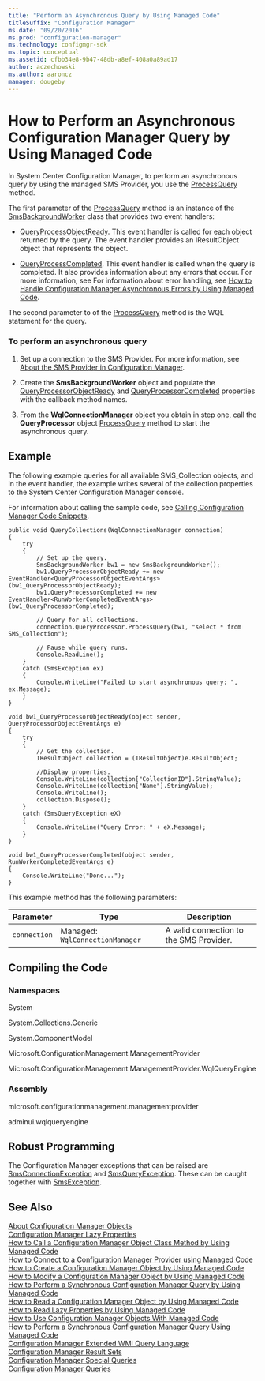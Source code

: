 ```yaml
---
title: "Perform an Asynchronous Query by Using Managed Code"
titleSuffix: "Configuration Manager"
ms.date: "09/20/2016"
ms.prod: "configuration-manager"
ms.technology: configmgr-sdk
ms.topic: conceptual
ms.assetid: cfbb34e8-9b47-48db-a8ef-408a0a89ad17
author: aczechowski
ms.author: aaroncz
manager: dougeby
---
```

# How to Perform an Asynchronous Configuration Manager Query by Using Managed Code
In System Center Configuration Manager, to perform an asynchronous query by using the managed SMS Provider, you use the [ProcessQuery](https://msdn.microsoft.com/library/cc146295.aspx) method.  

 The first parameter of the [ProcessQuery](https://msdn.microsoft.com/library/cc146295.aspx) method is an instance of the [SmsBackgroundWorker](https://msdn.microsoft.com/library/microsoft.configurationmanagement.managementprovider.smsbackgroundworker.aspx) class that provides two event handlers:  

-   [QueryProcessObjectReady](https://msdn.microsoft.com/library/microsoft.configurationmanagement.managementprovider.smsbackgroundworker.queryprocessorobjectready.aspx). This event handler is called for each object returned by the query. The event handler provides an IResultObject object that represents the object.  

-   [QueryProcessCompleted](https://msdn.microsoft.com/library/microsoft.configurationmanagement.managementprovider.smsbackgroundworker.queryprocessorcompleted.aspx). This event handler is called when the query is completed. It also provides information about any errors that occur. For more information, see For information about error handling, see [How to Handle Configuration Manager Asynchronous Errors by Using Managed Code](../../../develop/core/understand/how-to-handle-configuration-manager-asynchronous-errors-by-using-managed-code.md).  

 The second parameter to of the [ProcessQuery](https://msdn.microsoft.com/library/cc146295.aspx) method is the WQL statement for the query.  

### To perform an asynchronous query  

1.  Set up a connection to the SMS Provider. For more information, see [About the SMS Provider in Configuration Manager](../../../develop/core/understand/about-the-sms-provider-in-configuration-manager.md).  

2.  Create the **SmsBackgroundWorker** object and populate the [QueryProcessorObjectReady](https://msdn.microsoft.com/library/microsoft.configurationmanagement.managementprovider.smsbackgroundworker.queryprocessorobjectready.aspx) and [QueryProcessorCompleted](https://msdn.microsoft.com/library/microsoft.configurationmanagement.managementprovider.smsbackgroundworker.queryprocessorcompleted.aspx) properties with the callback method names.  

3.  From the **WqlConnectionManager** object you obtain in step one, call the **QueryProcessor** object [ProcessQuery](https://msdn.microsoft.com/library/cc146295.aspx) method to start the asynchronous query.  

## Example  
 The following example queries for all available SMS_Collection objects, and in the event handler, the example writes several of the collection properties to the System Center Configuration Manager console.  

 For information about calling the sample code, see [Calling Configuration Manager Code Snippets](../../../develop/core/understand/calling-code-snippets.md).  

```  
public void QueryCollections(WqlConnectionManager connection)  
{  
    try  
    {  
        // Set up the query.  
        SmsBackgroundWorker bw1 = new SmsBackgroundWorker();  
        bw1.QueryProcessorObjectReady += new EventHandler<QueryProcessorObjectEventArgs>(bw1_QueryProcessorObjectReady);  
        bw1.QueryProcessorCompleted += new EventHandler<RunWorkerCompletedEventArgs>(bw1_QueryProcessorCompleted);  

        // Query for all collections.  
        connection.QueryProcessor.ProcessQuery(bw1, "select * from SMS_Collection");  

        // Pause while query runs.  
        Console.ReadLine();  
    }  
    catch (SmsException ex)  
    {  
        Console.WriteLine("Failed to start asynchronous query: ", ex.Message);  
    }  
}  

void bw1_QueryProcessorObjectReady(object sender, QueryProcessorObjectEventArgs e)  
{  
    try  
    {  
        // Get the collection.  
        IResultObject collection = (IResultObject)e.ResultObject;  

        //Display properties.  
        Console.WriteLine(collection["CollectionID"].StringValue);  
        Console.WriteLine(collection["Name"].StringValue);  
        Console.WriteLine();  
        collection.Dispose();  
    }  
    catch (SmsQueryException eX)  
    {  
        Console.WriteLine("Query Error: " + eX.Message);  
    }  
}  

void bw1_QueryProcessorCompleted(object sender, RunWorkerCompletedEventArgs e)  
{  
    Console.WriteLine("Done...");  
}  
```  

 This example method has the following parameters:  

|Parameter|Type|Description|  
|---------------|----------|-----------------|  
|`connection`|Managed: `WqlConnectionManager`|A valid connection to the SMS Provider.|  

## Compiling the Code  

### Namespaces  
 System  

 System.Collections.Generic  

 System.ComponentModel  

 Microsoft.ConfigurationManagement.ManagementProvider  

 Microsoft.ConfigurationManagement.ManagementProvider.WqlQueryEngine  

### Assembly  
 microsoft.configurationmanagement.managementprovider  

 adminui.wqlqueryengine  

## Robust Programming  
 The Configuration Manager exceptions that can be raised are [SmsConnectionException](https://msdn.microsoft.com/library/microsoft.configurationmanagement.managementprovider.smsconnectionexception.aspx) and [SmsQueryException](https://msdn.microsoft.com/library/microsoft.configurationmanagement.managementprovider.smsqueryexception.aspx). These can be caught together with [SmsException](https://msdn.microsoft.com/library/microsoft.configurationmanagement.managementprovider.smsexception.aspx).  

## See Also  
 [About Configuration Manager Objects](../../../develop/core/understand/about-configuration-manager-objects.md)   
 [Configuration Manager Lazy Properties](../../../develop/core/understand/configuration-manager-lazy-properties.md)   
 [How to Call a Configuration Manager Object Class Method by Using Managed Code](../../../develop/core/understand/how-to-call-a-configuration-manager-object-class-method-by-using-managed-code.md)   
 [How to Connect to a Configuration Manager Provider using Managed Code](../../../develop/core/understand/how-to-connect-to-an-sms-provider-by-using-managed-code.md)   
 [How to Create a Configuration Manager Object by Using Managed Code](../../../develop/core/understand/how-to-create-a-configuration-manager-object-by-using-managed-code.md)   
 [How to Modify a Configuration Manager Object by Using Managed Code](../../../develop/core/understand/how-to-modify-a-configuration-manager-object-by-using-managed-code.md)   
 [How to Perform a Synchronous Configuration Manager Query by Using Managed Code](../../../develop/core/understand/how-to-perform-a-synchronous-configuration-manager-query-by-using-managed-code.md)   
 [How to Read a Configuration Manager Object by Using Managed Code](../../../develop/core/understand/how-to-read-a-configuration-manager-object-by-using-managed-code.md)   
 [How to Read Lazy Properties by Using Managed Code](../../../develop/core/understand/how-to-read-lazy-properties-by-using-managed-code.md)   
 [How to Use Configuration Manager Objects With Managed Code](../../../develop/core/understand/how-to-use-configuration-manager-objects-with-managed-code.md)   
 [How to Perform a Synchronous Configuration Manager Query Using  Managed Code](../../../develop/core/understand/how-to-perform-a-synchronous-configuration-manager-query-by-using-managed-code.md)   
 [Configuration Manager Extended WMI Query Language](../../../develop/core/understand/extended-wmi-query-language.md)   
 [Configuration Manager Result Sets](../../../develop/core/understand/result-sets.md)   
 [Configuration Manager Special Queries](../../../develop/core/understand/special-queries.md)   
 [Configuration Manager Queries](../../../develop/core/understand/queries.md)
